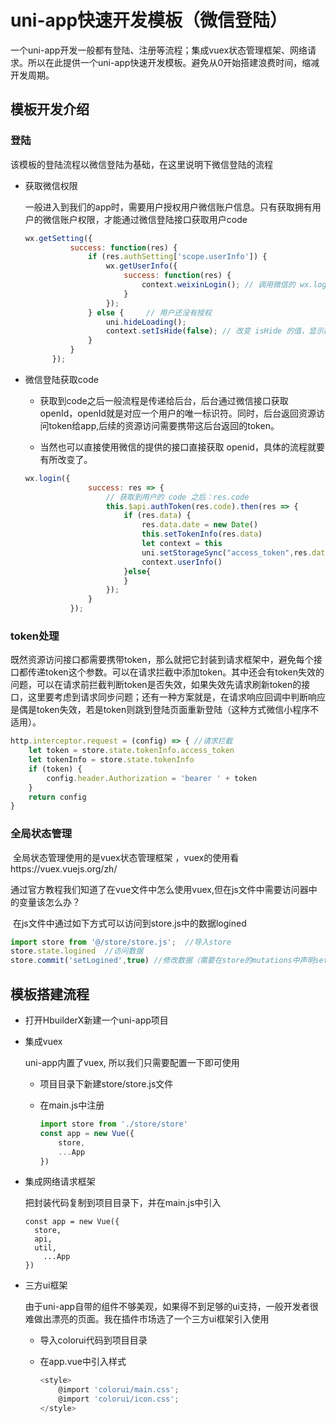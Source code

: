 # uni-app快速开发模板（微信登陆）

​	一个uni-app开发一般都有登陆、注册等流程；集成vuex状态管理框架、网络请求。所以在此提供一个uni-app快速开发模板。避免从0开始搭建浪费时间，缩减开发周期。

## 模板开发介绍

### 登陆

该模板的登陆流程以微信登陆为基础，在这里说明下微信登陆的流程

- 获取微信权限

  一般进入到我们的app时，需要用户授权用户微信账户信息。只有获取拥有用户的微信账户权限，才能通过微信登陆接口获取用户code

  ```javascript
  wx.getSetting({
  			success: function(res) {
  				if (res.authSetting['scope.userInfo']) {
  					wx.getUserInfo({
  						success: function(res) {
  							context.weixinLogin(); // 调用微信的 wx.login 接口，获取code
  						}
  					});
  				} else {     // 用户还没有授权
  					uni.hideLoading();
  					context.setIsHide(false); // 改变 isHide 的值，显示授权页面
  				}
  			}
  		});
  ```

- 微信登陆获取code

  - 获取到code之后一般流程是传递给后台，后台通过微信接口获取openId，openId就是对应一个用户的唯一标识符。同时，后台返回资源访问token给app,后续的资源访问需要携带这后台返回的token。

  - 当然也可以直接使用微信的提供的接口直接获取 openid，具体的流程就要有所改变了。

  ```javascript
  wx.login({
  				success: res => {
  					// 获取到用户的 code 之后：res.code
  					this.$api.authToken(res.code).then(res => {
  						if (res.data) {
  							res.data.date = new Date()
  							this.setTokenInfo(res.data)
  							let context = this
  							uni.setStorageSync("access_token",res.data.access_token)
  							context.userInfo()
  						}else{
  						}
  					});
  				}
  			});
  ```

### token处理

​	既然资源访问接口都需要携带token，那么就把它封装到请求框架中，避免每个接口都传递token这个参数。可以在请求拦截中添加token。其中还会有token失效的问题，可以在请求前拦截判断token是否失效，如果失效先请求刷新token的接口，这里要考虑到请求同步问题；还有一种方案就是，在请求响应回调中判断响应是偶是token失效，若是token则跳到登陆页面重新登陆（这种方式微信小程序不适用）。

```javascript
http.interceptor.request = (config) => { //请求拦截
	let token = store.state.tokenInfo.access_token
	let tokenInfo = store.state.tokenInfo
	if (token) {
		config.header.Authorization = 'bearer ' + token
	}
	return config
}
```

### 全局状态管理

​	全局状态管理使用的是vuex状态管理框架  ，vuex的使用看https://vuex.vuejs.org/zh/

​	通过官方教程我们知道了在vue文件中怎么使用vuex,但在js文件中需要访问器中的变量该怎么办？

​	在js文件中通过如下方式可以访问到store.js中的数据logined

```javascript
import store from '@/store/store.js';  //导入store
store.state.logined  //访问数据
store.commit('setLogined',true) //修改数据（需要在store的mutations中声明setLogined方法）
```



## 模板搭建流程

- 打开HbuilderX新建一个uni-app项目

- 集成vuex

  uni-app内置了vuex, 所以我们只需要配置一下即可使用

  - 项目目录下新建store/store.js文件

  - 在main.js中注册

    ```javascript
    import store from './store/store'
    const app = new Vue({
    	store,
        ...App
    })
    ```

- 集成网络请求框架

  把封装代码复制到项目目录下，并在main.js中引入

  ```
  const app = new Vue({
  	store,
  	api,
  	util,
      ...App
  })
  ```

- 三方ui框架

  由于uni-app自带的组件不够美观，如果得不到足够的ui支持，一般开发者很难做出漂亮的页面。我在插件市场选了一个三方ui框架引入使用

  - 导入colorui代码到项目目录

  - 在app.vue中引入样式

    ```javascript
    <style>
    	@import 'colorui/main.css';
    	@import 'colorui/icon.css';
    </style>
    
    ```

  